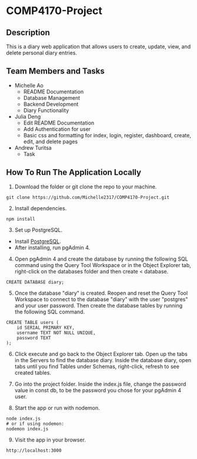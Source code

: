 # COMP4170-Project

## Description

This is a diary web application that allows users to create, update, view, and delete personal diary entries.

## Team Members and Tasks

-   Michelle Ao
    -   README Documentation
    -   Database Management
    -   Backend Development
    -   Diary Functionality
-   Julia Deng
    -   Edit README Documentation
    -   Add Authentication for user
    -   Basic css and formatting for index, login, register, dashboard, create, edit, and delete pages
-   Andrew Turitsa
    -   Task

## How To Run The Application Locally

1. Download the folder or git clone the repo to your machine.

```
git clone https://github.com/Michelle2317/COMP4170-Project.git
```

2. Install dependencies.

```
npm install
```

3. Set up PostgreSQL.

-   Install [PostgreSQL](https://www.postgresql.org/download/).
-   After installing, run pgAdmin 4.

4. Open pgAdmin 4 and create the database by running the following SQL command using the Query Tool Workspace or in the Object Explorer tab, right-click on the databases folder and then create < database.

```
CREATE DATABASE diary;
```

5. Once the database "diary" is created. Reopen and reset the Query Tool Workspace to connect to the database "diary" with the user "postgres" and your user password. Then create the database tables by running the following SQL command.

```
CREATE TABLE users (
    id SERIAL PRIMARY KEY,
    username TEXT NOT NULL UNIQUE,
    password TEXT
);
```

6. Click execute and go back to the Object Explorer tab. Open up the tabs in the Servers to find the database diary. Inside the database diary, open tabs until you find Tables under Schemas, right-click, refresh to see created tables.

7. Go into the project folder. Inside the index.js file, change the password value in const db, to be the password you chose for your pgAdmin 4 user.

8. Start the app or run with nodemon.

```
node index.js
# or if using nodemon:
nodemon index.js
```

9. Visit the app in your browser.

```
http://localhost:3000
```
